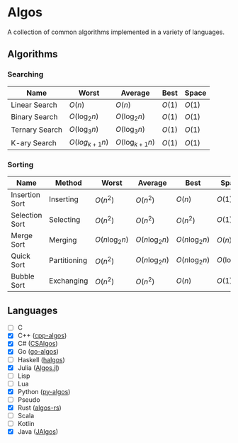 # Algos
A collection of common algorithms implemented in a variety of languages.

## Algorithms

### Searching

| Name           | Worst             | Average            | Best   | Space  |
|----------------|-------------------|--------------------|--------|--------|
| Linear Search  | $O(n)$            | $O(n)$             | $O(1)$ | $O(1)$ |
| Binary Search  | $O(\log_{2}{n})$  | $O(\log_{2}{n})$   | $O(1)$ | $O(1)$ |
| Ternary Search | $O(\log_{3}{n})$  | $O(\log_{3}{n})$   | $O(1)$ | $O(1)$ |
| K-ary Search   | $O(log_{k+1}{n})$ | $O(\log_{k+1}{n})$ | $O(1)$ | $O(1)$ |

### Sorting

| Name           | Method       | Worst             | Average           | Best              | Space            |
|----------------|--------------|-------------------|-------------------|-------------------|------------------|
| Insertion Sort | Inserting    | $O(n^2)$          | $O(n^2)$          | $O(n)$            | $O(1)$           |
| Selection Sort | Selecting    | $O(n^2)$             | $O(n^2)$             | $O(n^2)$             | $O(1)$           |
| Merge Sort     | Merging      | $O(n\log_{2}{n})$ | $O(n\log_{2}{n})$ | $O(n\log_{2}{n})$ | $O(n)$           |
| Quick Sort     | Partitioning | $O(n^2)$          | $O(n\log_{2}{n})$ | $O(n\log_{2}{n})$ | $O(\log_{2}{n})$ |
| Bubble Sort    | Exchanging   | $O(n^2)$          | $O(n^2)$          | $O(n)$            | $O(1)$           |

## Languages

- [ ] C
- [x] C++ ([cpp-algos](https://github.com/aidanjbailey/algos/tree/master/cpp-algos))
- [x] C# ([CSAlgos](https://github.com/aidanjbailey/algos/tree/master/CSAlgos))
- [x] Go ([go-algos](https://github.com/aidanjbailey/algos/tree/master/go-algos))
- [ ] Haskell ([halgos](https://github.com/aidanjbailey/algos/tree/master/halgos))
- [x] Julia ([Algos.jl](https://github.com/aidanjbailey/algos/tree/master/Algos.jl))
- [ ] Lisp
- [ ] Lua
- [x] Python ([py-algos](https://github.com/aidanjbailey/algos/tree/master/py-algos))
- [ ] Pseudo
- [x] Rust ([algos-rs](https://github.com/aidanjbailey/algos/tree/master/algos-rs))
- [ ] Scala
- [ ] Kotlin
- [x] Java ([JAlgos](https://github.com/aidanjbailey/algos/tree/master/JAlgos))
